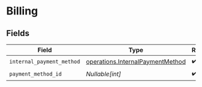 # Billing


## Fields

| Field                                                                                | Type                                                                                 | Required                                                                             | Description                                                                          |
| ------------------------------------------------------------------------------------ | ------------------------------------------------------------------------------------ | ------------------------------------------------------------------------------------ | ------------------------------------------------------------------------------------ |
| `internal_payment_method`                                                            | [operations.InternalPaymentMethod](../../models/operations/internalpaymentmethod.md) | :heavy_check_mark:                                                                   | N/A                                                                                  |
| `payment_method_id`                                                                  | *Nullable[int]*                                                                      | :heavy_check_mark:                                                                   | N/A                                                                                  |